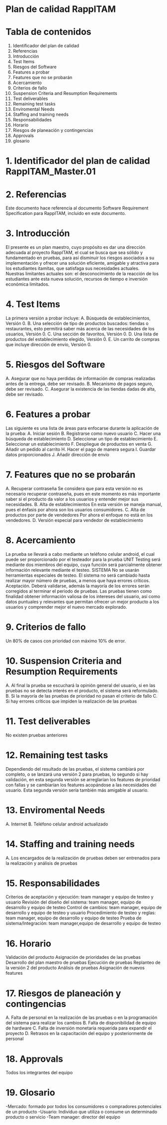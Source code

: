 # Plan de calidad RappITAM


# Tabla de contenidos

1. Identificador del plan de calidad
2. Referencias
3. Introducción
4. Test Items
5. Riesgos del Software
6. Features a probar
7. Features que no se probarán
8. Acercamiento
9. Criterios de fallo
10. Suspension Criteria and Resumption Requirements
11. Test deliverables
12. Remaining test tasks
13. Enviromental Needs
14. Staffing and training needs
15. Responsabilidades
16. Horario
17. Riesgos de planeación y contingencias
18. Approvals
19. glosario

# 1. Identificador del plan de calidad  RappITAM_Master.01
# 2. Referencias
Este documento hace referencia al documento Software Requirement Specification para RappITAM, incluido en este documento.
# 3. Introducción
El presente es un plan maestro, cuyo propósito es dar una dirección adecuada al proyecto RappITAM, el cual se busca que sea sólido y fundamentado en pruebas, para así disminuir los riesgos asociados a su implementación y ofrecer una solución eficiente, amigable y atractiva para los estudiantes itamitas, que satisfaga sus necesidades actuales.  
Nuestras limitantes actuales son: el desconocimiento de la reacción de los estudiantes ante esta nueva solución, recursos de tiempo e inversión económica limitados. 
# 4. Test Items
La primera versión a probar incluye:
A. Búsqueda de establecimientos, Versión 0.
B. Una selección de tipo de productos buscados: tiendas o restaurantes, esto  permitirá saber más acerca de las necesidades de los usuarios, Versión 0.
C. Una sección de favoritos, Versión 0.
D. Una lista de productos del establecimiento elegido, Versión 0.
E. Un carrito de compras que incluye dirección de envío, Versión 0. 
# 5. Riesgos del Software
A. Asegurar que no haya perdidas de  información de compras realizadas antes de la entrega, debe ser revisado.
B. Mecanismo de pagos seguro, debe ser revisado.
C. Asegurar la existencia de las tiendas dadas de alta, debe ser revisado.
# 6. Features a probar
Las siguiente es una lista de áreas para enfocarse durante la aplicación de la prueba:
A. Iniciar sesión
B. Registrarse como nuevo usuario
C. Hacer una búsqueda de establecimiento
D. Seleccionar un tipo de establecimiento
E. Seleccionar un establecimiento
F. Despliegue de productos en venta
G. Añadir un pedido al carrito
H. Hacer el pago de manera segura
I. Guardar datos proporcionados 
J. Añadir dirección de envío
# 7. Features que no se probarán
A. Recuperar contraseña
Se considera que para esta versión no es necesario recuperar contraseña, pues en este momento es más importante saber si el producto da valor a los usuarios y entender mejor sus necesidades. 
B. Alta de establecimientos
En esta versión se maneja manual, pues el énfasis por ahora son los usuarios consumidores.
C. Alta de productos  por parte de vendedores
Por ahora el enfoque no está en los vendedores.
D. Versión especial para vendedor de establecimiento
# 8. Acercamiento
La prueba se llevará a cabo mediante un teléfono celular android, el cual puede ser proporcionado por el testeador para la prueba
UNIT Testing será mediante dos miembros del equipo, cuya función será parcialmente obtener información relevante mediante el testeo.
SISTEMA No se usarán herramientas especiales de testeo. El sistema no será cambiado hasta realizar mayor número de pruebas, a menos que haya errores críticos.
Aceptación. Deberá validarse, además la mayoría de los errores  serán corregidos al terminar el periodo de pruebas.
Las pruebas tienen como finalidad obtener información valiosa de los intereses del usuario, así como datos puntuales y relevantes que permitan ofrecer un mejor producto a los usuarios y comprender mejor el nuevo mercado explorado.
# 9. Criterios de fallo
Un 80% de casos con prioridad con máximo 10% de error.  
# 10. Suspension Criteria and Resumption Requirements
A. Al final la prueba se escuchará la opinión general del usuario, si en las pruebas no se detecta interés en el producto, el sistema será reformulado.
B. Si la mayoría de las pruebas de prioridad no pasan el criterio de fallo
C. Si hay errores críticos que impiden la realización de las pruebas
# 11. Test deliverables
No existen pruebas anteriores
# 12. Remaining test tasks
Dependiendo del resultado de las pruebas, el sistema cambiará por completo, o se lanzará una versión 2 para pruebas, lo segundo si hay validación, en esta segunda versión se arreglarían los features de prioridad con fallas y se cambiarían los features acopándose a las necesidades del usuario. Esta segunda versión sería también más amigable al usuario.
# 13. Enviromental Needs
A. Internet
B. Teléfono celular android actualizado
# 14. Staffing and training needs
A. Los encargados de la realización de pruebas deben ser entrenados para la realización y análisis de pruebas
# 15. Responsabilidades
Criterios de aceptación y ejecución: team manager y equipo de testeo y usuario
Revisión del diseño del sistema: team manager, equipo de desarrollo y equipo de testeo 
Control de cambios: team manager, equipo de desarrollo y equipo de testeo y usuario
Procedimiento de testeo y reglas: team manager, equipo de desarrollo y equipo de testeo
Prueba de sistema/Integración: team manager,equipo de desarrollo y equipo de testeo
# 16. Horario
Validación del producto
Asignación de prioridades de las pruebas
Desarrollo del plan maestro de pruebas
Ejecución de pruebas
Replanteo de la versión 2 del producto
Análisis de pruebas
Asignación de nuevos features
# 17. Riesgos de planeación y contingencias
A. Falta de personal en la realización de las pruebas o en la programación del sistema para realizar los cambios
B. Falta de disponibilidad de equipo de hardware
C. Falta de inversión monetaria requerida para expandir el proyecto
D. Retrasos en la capacitación del equipo y posteriormente de personal
# 18. Approvals
Todos los integrantes del equipo
# 19. Glosario
-Mercado: formado por todos los consumidores o compradores potenciales de un producto
-Usuario: Individuo que utiliza o consume un determinado producto o servicio
-Team manager: director del equipo
